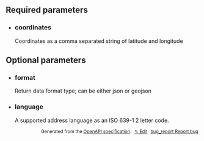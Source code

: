 <!--- This is a generated file, do not edit! -->
<!--- [START woosmap_http_parameters_237what3wordsconvert-to-3wa] -->
<h2 id="required-parameters">Required parameters</h2>

-   <h3 class="parameter-name" id="coordinates">coordinates</h3>

    Coordinates as a comma separated string of latitude and longitude

<h2 id="optional-parameters">Optional parameters</h2>

-   <h3 class="parameter-name" id="format">format</h3>

    Return data format type; can be either json or geojson

-   <h3 class="parameter-name" id="language">language</h3>

    A supported address language as an ISO 639-1 2 letter code.


<p style="text-align: right; font-size: smaller;">Generated from the <a data-label="openapi-github" href="https://github.com/woosmap/openapi-specification" title="Woosmap OpenAPI Specification" class="external">OpenAPI specification</a>.
<a data-label="openapi-github-woosmap-http-parameters-237what3wordsconvert-to-3wa" data-action="edit" style="margin-left: 5px;" href="https://github.com/woosmap/openapi-specification/tree/main/specification/parameters" title="Edit on GitHub">✎ Edit</a>
<a data-label="openapi-github-woosmap-http-parameters-237what3wordsconvert-to-3wa" data-action="bug" style="margin-left: 5px;" href="https://github.com/woosmap/openapi-specification/issues/new?assignees=&labels=type%3A+bug%2C+triage+me&template=bug_report.md&title=[parameters] Bug - /237/what3words/convert-to-3wa" title="File bug for parameters on GitHub"><span class="material-icons">bug_report</span> Report bug</a>
</p>

<!--- [END woosmap_http_parameters_237what3wordsconvert-to-3wa] -->